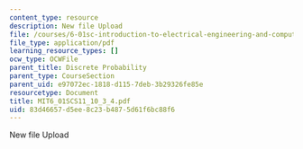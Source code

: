 ```yaml
---
content_type: resource
description: New file Upload
file: /courses/6-01sc-introduction-to-electrical-engineering-and-computer-science-i-spring-2011/83d46657d5ee8c23b4875d61f6bc88f6_MIT6_01SCS11_10_3_4.pdf
file_type: application/pdf
learning_resource_types: []
ocw_type: OCWFile
parent_title: Discrete Probability
parent_type: CourseSection
parent_uid: e97072ec-1818-d115-7deb-3b29326fe85e
resourcetype: Document
title: MIT6_01SCS11_10_3_4.pdf
uid: 83d46657-d5ee-8c23-b487-5d61f6bc88f6
---
```

New file Upload